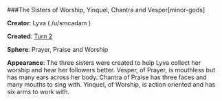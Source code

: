 ###The Sisters of Worship, Yinquel, Chantra and Vesper[minor-gods]

**Creator**: Lyva ( /u/smcadam )

**Created**: [Turn 2](https://old.reddit.com/r/GodhoodWB/comments/fpv868/endless_pantheon_turn_2/flqj7qf/)

**Sphere**: Prayer, Praise and Worship

**Appearance**: The three sisters were created to help Lyva collect her worship and hear her followers better. Vesper, of Prayer, is mouthless but has many ears across her body. Chantra of Praise has three faces and many mouths to sing with. Yinquel, of Worship, is action oriented and has six arms to work with.

